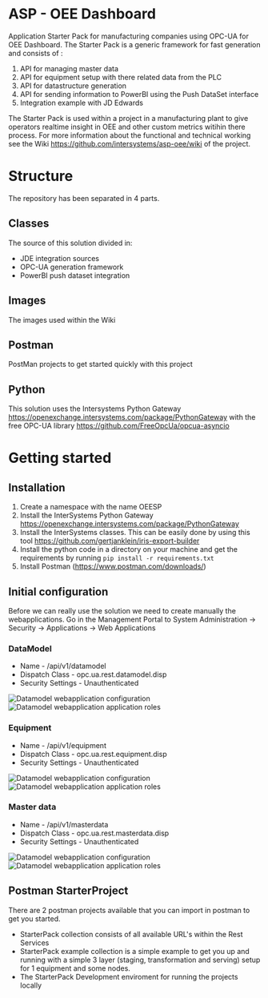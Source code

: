 # ASP - OEE Dashboard
Application Starter Pack for manufacturing companies using OPC-UA for OEE Dashboard. The Starter Pack is a generic framework for fast generation and consists of :
1.  API for managing master data
2. 	API for equipment setup with there related data from the PLC
3. 	API for datastructure generation
4. 	API for sending information to PowerBI using the Push DataSet interface
5. 	Integration example with JD Edwards

The Starter Pack is used within a project in a manufacturing plant to give operators realtime insight in OEE and other custom metrics witihin there process. For more information about the functional and technical working see the Wiki https://github.com/intersystems/asp-oee/wiki of the project.

# Structure
The repository has been separated in 4 parts.

## Classes
The source of this solution divided in:
* JDE integration sources
* OPC-UA generation framework
* PowerBI push dataset integration

## Images
The images used within the Wiki

## Postman
PostMan projects to get started quickly with this project

## Python
This solution uses the Intersystems Python Gateway https://openexchange.intersystems.com/package/PythonGateway with the free OPC-UA library  https://github.com/FreeOpcUa/opcua-asyncio

# Getting started

## Installation

1. Create a namespace with the name OEESP
1. Install the InterSystems Python Gateway https://openexchange.intersystems.com/package/PythonGateway
2. Install the InterSystems classes. This can be easily done by using this tool https://github.com/gertjanklein/iris-export-builder
3. Install the python code in a directory on your machine and get the requirements by running 
   ```pip install -r requirements.txt```
4. Install Postman (https://www.postman.com/downloads/)

## Initial configuration

Before we can really use the solution we need to create manually the webapplications. 
Go in the Management Portal to System Administration -> Security -> Applications -> Web Applications

### DataModel 

* Name -  /api/v1/datamodel
* Dispatch Class - opc.ua.rest.datamodel.disp
* Security Settings - Unauthenticated 

![Datamodel webapplication configuration](images/DataModelWebAppConfig.PNG)
![Datamodel webapplication application roles](images/ApplicationRolesWebAppConfig.PNG)


### Equipment 

* Name - /api/v1/equipment
* Dispatch Class - opc.ua.rest.equipment.disp
* Security Settings - Unauthenticated

![Datamodel webapplication configuration](images/EquipmentWebAppConfig.PNG)
![Datamodel webapplication application roles](images/ApplicationRolesWebAppConfig.PNG)

### Master data

* Name - /api/v1/masterdata
* Dispatch Class - opc.ua.rest.masterdata.disp
* Security Settings - Unauthenticated

![Datamodel webapplication configuration](images/MasterDataWebAppConfig.PNG)
![Datamodel webapplication application roles](images/ApplicationRolesWebAppConfig.PNG)

## Postman StarterProject

There are 2 postman projects available that you can import in postman to get you started.

 * StarterPack collection consists of all available URL's within the Rest Services
 * StarterPack example collection is a simple example to get you up and running with a simple 3 layer (staging, transformation and serving) setup for 1 equipment and some nodes.
 * The StarterPack Development enviroment for running the projects locally  


